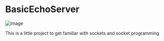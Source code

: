 # BasicEchoServer
![image](https://user-images.githubusercontent.com/31595608/147172141-1b19851c-c860-42dc-8354-0c43fc5bfb90.png)

This is a little project to get familiar with sockets and socket programming
